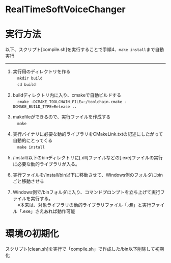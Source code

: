 # RealTimeSoftVoiceChanger

# 実行方法


以下、スクリプト[compile.sh]を実行することで手順4、`make install`まで自動実行

<hr>

1. 実行用のディレクトリを作る<br>
　`mkdir build`<br>
　`cd build`

2. buildディレクトリ内に入り、cmakeで自動ビルドする<br>
　`cmake -DCMAKE_TOOLCHAIN_FILE=~/toolchain.cmake -DCMAKE_BUILD_TYPE=Release ..`<br>


3. makefileができるので、実行ファイルを作成する<br>
　`make`<br>



4. 実行バイナリに必要な動的ライブラリをCMakeLink.txtの記述にしたがって自動的にとってくる<br>
　`make install`<br>

5. /install/以下のbinディレクトリに[.dll]ファイルなどの[.exe]ファイルの実行に必要な動的ライブラリが入る。<br>


6. 実行ファイルを/install/bin以下に移動させて、Windows側のフォルダにbinごと移動させる<br>

7. Windows側で/binフォルダに入り、コマンドプロンプトを立ち上げて実行ファイルを実行する。<br/>
　※本来は、対象ライブラリの動的ライブラリファイル「.dll」と実行ファイル「.exe」さえあれば動作可能


# 環境の初期化

スクリプト[clean.sh]を実行で「compile.sh」で作成した/bin以下削除して初期化
